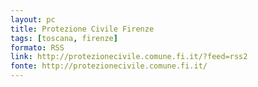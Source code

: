 ```yaml
---
layout: pc
title: Protezione Civile Firenze
tags: [toscana, firenze]
formato: RSS
link: http://protezionecivile.comune.fi.it/?feed=rss2
fonte: http://protezionecivile.comune.fi.it/
---
```

